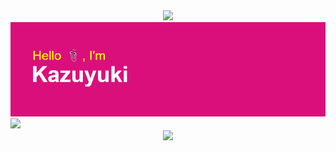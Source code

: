 <div align="center">
  <img src= "https://www.codewars.com/users/kazuyuki/badges/large">
  <img src="hello.png">
</div>
<img src= "https://github-readme-streak-stats.herokuapp.com/?user=kazuyuki07"

<!-- BLOG-POST-LIST:START -->

<!-- BLOG-POST-LIST:END -->
<div align="center">
  <img src="https://quotes-github-readme.vercel.app/api?type=horizontal&theme=algolia&quote=大事なものは車とパソコン&author=かずゆき"/>
</div>
